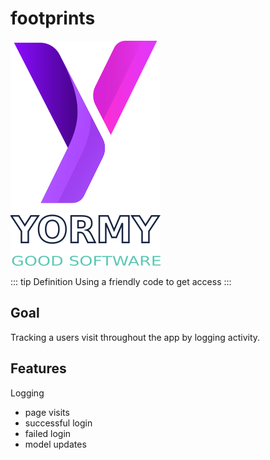 # footprints

![yormy](../../public/yormy.png)

::: tip Definition
Using a friendly code to get access
:::

## Goal
Tracking a users visit throughout the app by logging activity. 

## Features
Logging
- page visits
- successful login
- failed login
- model updates
